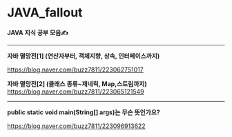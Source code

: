
# JAVA_fallout


**JAVA 지식 공부 모음✍️**


<hr>   

**자바 멸망전[1] (연산자부터, 객체지향, 상속, 인터페이스까지)**

https://blog.naver.com/buzz7811/223062751017   

**자바 멸망전[2] (클래스 종류~제네릭, Map,스트림까지)**   
https://blog.naver.com/buzz7811/223065121549   
<hr>   

**public static void main(String[] args)는 무슨 뜻인가요?**

https://blog.naver.com/buzz7811/223096913622
